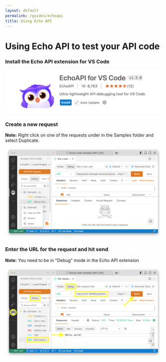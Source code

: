 ```yaml
---
layout: default
permalink: /guides/echoapi
title: Using Echo API
---
```


# Using Echo API to test your API code


### Install the Echo API extension for VS Code

![Echo API extension](/images/EchoAPI.png)


### Create a new request

**Note:** Right click on one of the requests under in the Samples folder and select Duplicate.

![Echo API New Request](/images/EchoAPINewGetRequest.png)


### Enter the URL for the request and hit send

**Note:** You need to be in "Debug" mode in the Echo API extension

![Echo API Get Request](/images/EchoAPIGetRequest.png)


